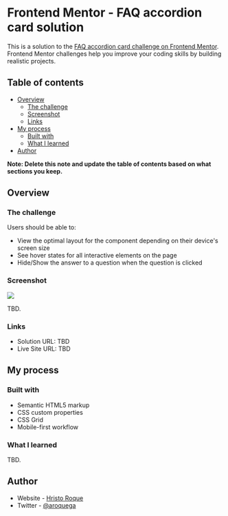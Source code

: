 # Frontend Mentor - FAQ accordion card solution

This is a solution to the [FAQ accordion card challenge on Frontend Mentor](https://www.frontendmentor.io/challenges/faq-accordion-card-XlyjD0Oam). Frontend Mentor challenges help you improve your coding skills by building realistic projects. 

## Table of contents

- [Overview](#overview)
  - [The challenge](#the-challenge)
  - [Screenshot](#screenshot)
  - [Links](#links)
- [My process](#my-process)
  - [Built with](#built-with)
  - [What I learned](#what-i-learned)
- [Author](#author)

**Note: Delete this note and update the table of contents based on what sections you keep.**

## Overview

### The challenge

Users should be able to:

- View the optimal layout for the component depending on their device's screen size
- See hover states for all interactive elements on the page
- Hide/Show the answer to a question when the question is clicked

### Screenshot

![](./screenshot.jpg)

TBD.

### Links

- Solution URL: TBD
- Live Site URL: TBD

## My process

### Built with

- Semantic HTML5 markup
- CSS custom properties
- CSS Grid
- Mobile-first workflow

### What I learned

TBD.

## Author

- Website - [Hristo Roque](https://aroquega.github.io/)
- Twitter - [@aroquega](https://www.twitter.com/aroquega)
